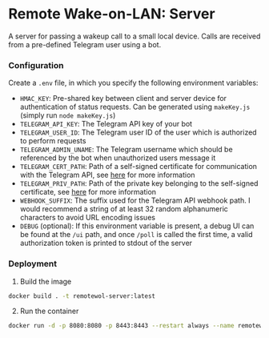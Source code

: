 # Remote Wake-on-LAN: Server

A server for passing a wakeup call to a small local device.
Calls are received from a pre-defined Telegram user using a bot.

### Configuration

Create a `.env` file, in which you specify the following environment variables:
  - `HMAC_KEY`: Pre-shared key between client and server device for authentication of status requests. Can be generated using `makeKey.js` (simply run `node makeKey.js`)
- `TELEGRAM_API_KEY`: The Telegram API key of your bot
- `TELEGRAM_USER_ID`: The Telegram user ID of the user which is authorized to perform requests
- `TELEGRAM_ADMIN_UNAME`: The Telegram username which should be referenced by the bot when unauthorized users message it
- `TELEGRAM_CERT_PATH`: Path of a self-signed certificate for communication with the Telegram API, see [here](https://core.telegram.org/bots/self-signed) for more information
- `TELEGRAM_PRIV_PATH`: Path of the private key belonging to the self-signed certificate, see [here](https://core.telegram.org/bots/self-signed) for more information
- `WEBHOOK_SUFFIX`: The suffix used for the Telegram API webhook path. I would recommend a string of at least 32 random alphanumeric characters to avoid URL encoding issues
- `DEBUG` (optional): If this environment variable is present, a debug UI can be found at the `/ui` path, and once `/poll` is called the first time, a valid authorization token is printed to stdout of the server

### Deployment

1. Build the image
```bash
docker build . -t remotewol-server:latest
```
2. Run the container
```bash
docker run -d -p 8080:8080 -p 8443:8443 --restart always --name remotewol-server remotewol-server
```
